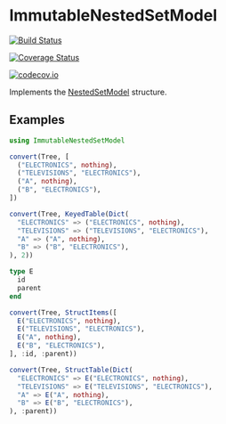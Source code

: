 # ImmutableNestedSetModel

[![Build Status](https://travis-ci.org/moisespsena/ImmutableNestedSetModel.jl.svg?branch=master)](https://travis-ci.org/moisespsena/ImmutableNestedSetModel.jl)

[![Coverage Status](https://coveralls.io/repos/moisespsena/ImmutableNestedSetModel.jl/badge.svg?branch=master&service=github)](https://coveralls.io/github/moisespsena/ImmutableNestedSetModel.jl?branch=master)

[![codecov.io](http://codecov.io/github/moisespsena/ImmutableNestedSetModel.jl/coverage.svg?branch=master)](http://codecov.io/github/moisespsena/ImmutableNestedSetModel.jl?branch=master)

Implements the [NestedSetModel](https://en.wikipedia.org/wiki/Nested_set_model) structure.

## Examples

```julia
using ImmutableNestedSetModel

convert(Tree, [
  ("ELECTRONICS", nothing),
  ("TELEVISIONS", "ELECTRONICS"),
  ("A", nothing),
  ("B", "ELECTRONICS"),
])

convert(Tree, KeyedTable(Dict(
  "ELECTRONICS" => ("ELECTRONICS", nothing),
  "TELEVISIONS" => ("TELEVISIONS", "ELECTRONICS"),
  "A" => ("A", nothing),
  "B" => ("B", "ELECTRONICS"),
), 2))

type E
  id
  parent
end

convert(Tree, StructItems([
  E("ELECTRONICS", nothing),
  E("TELEVISIONS", "ELECTRONICS"),
  E("A", nothing),
  E("B", "ELECTRONICS"),
], :id, :parent))

convert(Tree, StructTable(Dict(
  "ELECTRONICS" => E("ELECTRONICS", nothing),
  "TELEVISIONS" => E("TELEVISIONS", "ELECTRONICS"),
  "A" => E("A", nothing),
  "B" => E("B", "ELECTRONICS"),
), :parent))
```


